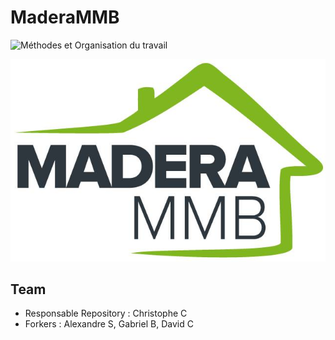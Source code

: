 # MaderaMMB

![Méthodes et Organisation du travail](https://github.com/christophechevalier/MaderaMMB/wiki)

![Logo Madera MMB Popup](doc/logoMaderaMMB.png?raw=true)

## Team

- Responsable Repository : Christophe C
- Forkers : Alexandre S, Gabriel B, David C

